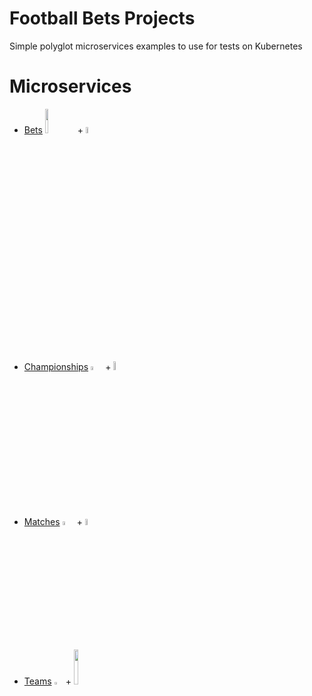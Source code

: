 # Football Bets Projects
Simple polyglot microservices examples to use for tests on Kubernetes

# Microservices
* [Bets](https://github.com/angelokurtis/football-bets/tree/master/bets) <a href="https://golang.org/"><img src="https://s3-sa-east-1.amazonaws.com/github.angelokurtis.football-bets/go_blue.png" width="10%"></a> + <a href="https://gin-gonic.com/"><img src="https://s3-sa-east-1.amazonaws.com/github.angelokurtis.football-bets/gin.png" width="5%"></a>

* [Championships](https://github.com/angelokurtis/football-bets/tree/master/championships) <a href="https://kotlinlang.org/"><img src="https://s3-sa-east-1.amazonaws.com/github.angelokurtis.football-bets/kotlin.png" width="4%"></a> + <a href="https://micronaut.io/"><img src="https://s3-sa-east-1.amazonaws.com/github.angelokurtis.football-bets/micronaut.png" width="6%"></a>

* [Matches](https://github.com/angelokurtis/football-bets/tree/master/matches) <a href="https://java.com/"><img src="https://s3-sa-east-1.amazonaws.com/github.angelokurtis.football-bets/java.png" width="4%"></a> + <a href="https://quarkus.io/"><img src="https://s3-sa-east-1.amazonaws.com/github.angelokurtis.football-bets/quarkus.png" width="5%"></a>

* [Teams](https://github.com/angelokurtis/football-bets/tree/master/teams) <a href="https://nodejs.org/"><img src="https://s3-sa-east-1.amazonaws.com/github.angelokurtis.football-bets/nodejs.png" width="3%"></a> + <a href="https://expressjs.com/"><img src="https://s3-sa-east-1.amazonaws.com/github.angelokurtis.football-bets/express.png" width="12%"></a>


